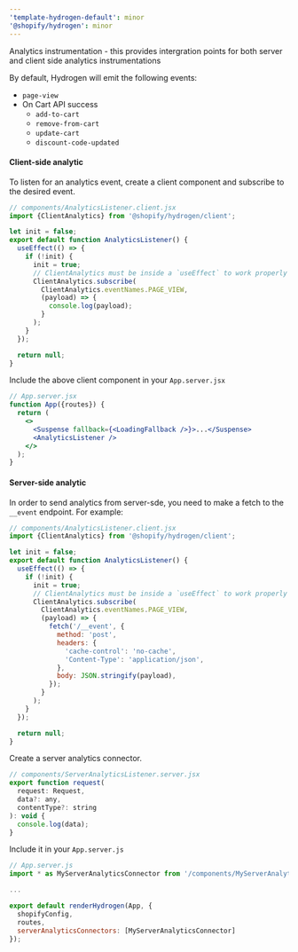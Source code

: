 ```yaml
---
'template-hydrogen-default': minor
'@shopify/hydrogen': minor
---
```


Analytics instrumentation - this provides intergration points for both server
and client side analytics instrumentations

By default, Hydrogen will emit the following events:

- `page-view`
- On Cart API success
  - `add-to-cart`
  - `remove-from-cart`
  - `update-cart`
  - `discount-code-updated`

#### Client-side analytic

To listen for an analytics event, create a client component and subscribe to the desired event.

```jsx
// components/AnalyticsListener.client.jsx
import {ClientAnalytics} from '@shopify/hydrogen/client';

let init = false;
export default function AnalyticsListener() {
  useEffect(() => {
    if (!init) {
      init = true;
      // ClientAnalytics must be inside a `useEffect` to work properly
      ClientAnalytics.subscribe(
        ClientAnalytics.eventNames.PAGE_VIEW,
        (payload) => {
          console.log(payload);
        }
      );
    }
  });

  return null;
}
```

Include the above client component in your `App.server.jsx`

```jsx
// App.server.jsx
function App({routes}) {
  return (
    <>
      <Suspense fallback={<LoadingFallback />}>...</Suspense>
      <AnalyticsListener />
    </>
  );
}
```

#### Server-side analytic

In order to send analytics from server-sde, you need to make a fetch to
the `__event` endpoint. For example:

```jsx
// components/AnalyticsListener.client.jsx
import {ClientAnalytics} from '@shopify/hydrogen/client';

let init = false;
export default function AnalyticsListener() {
  useEffect(() => {
    if (!init) {
      init = true;
      // ClientAnalytics must be inside a `useEffect` to work properly
      ClientAnalytics.subscribe(
        ClientAnalytics.eventNames.PAGE_VIEW,
        (payload) => {
          fetch('/__event', {
            method: 'post',
            headers: {
              'cache-control': 'no-cache',
              'Content-Type': 'application/json',
            },
            body: JSON.stringify(payload),
          });
        }
      );
    }
  });

  return null;
}
```

Create a server analytics connector.

```jsx
// components/ServerAnalyticsListener.server.jsx
export function request(
  request: Request,
  data?: any,
  contentType?: string
): void {
  console.log(data);
}
```

Include it in your `App.server.js`

```jsx
// App.server.js
import * as MyServerAnalyticsConnector from '/components/MyServerAnalyticsConnector.server.jsx'

...

export default renderHydrogen(App, {
  shopifyConfig,
  routes,
  serverAnalyticsConnectors: [MyServerAnalyticsConnector]
});
```
